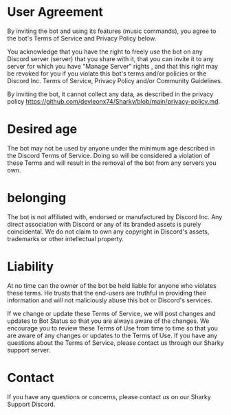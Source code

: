 # User Agreement
By inviting the bot and using its features (music commands), you agree to the bot's Terms of Service and Privacy Policy below.

You acknowledge that you have the right to freely use the bot on any Discord server (server) that you share with it, that you can invite it to any server for which you have "Manage Server" rights , and that this right may be revoked for you if you violate this bot's terms and/or policies or the Discord Inc. Terms of Service, Privacy Policy and/or Community Guidelines.

By inviting the bot, it cannot collect any data, as described in the privacy policy https://github.com/devleonx74/Sharky/blob/main/privacy-policy.md.

# Desired age
The bot may not be used by anyone under the minimum age described in the Discord Terms of Service. Doing so will be considered a violation of these Terms and will result in the removal of the bot from any servers you own.

# belonging
The bot is not affiliated with, endorsed or manufactured by Discord Inc.
Any direct association with Discord or any of its branded assets is purely coincidental. We do not claim to own any copyright in Discord's assets, trademarks or other intellectual property.

# Liability
At no time can the owner of the bot be held liable for anyone who violates these terms.
He trusts that the end-users are truthful in providing their information and will not maliciously abuse this bot or Discord's services.

If we change or update these Terms of Service, we will post changes and updates to Bot Status so that you are always aware of the changes. We encourage you to review these Terms of Use from time to time so that you are aware of any changes or updates to the Terms of Use. If you have any questions about the Terms of Service, please contact us through our Sharky support server.

# Contact
If you have any questions or concerns, please contact us on our Sharky Support Discord.
